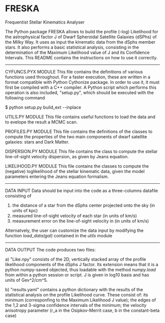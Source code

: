 # FRESKA
Frequentist Stellar Kinematics Analyser

The Python package FRESKA allows to build the profile (-log) Likelihood for the astrophysical factor J of Dwarf Spheroidal 
Satellite Galaxies (dSPhs) of the Milky Way. It uses as input the kinematic data from the dSphs member stars. It also performs 
a basic statistical analysis, consisting in the determination of the Maximum Likelihood value of J and its Confidence Intervals. 
This README contains the instructions on how to use it correctly.

-------------------------------------------------------------------------------------------------------------------------------

CYFUNCS.PYX MODULE
This file contains the definitions of various functions used throughout. For a faster execution, these are written in a format 
compatible with Python Cythonize package. In order to use it, it must first be compiled with a C++ compiler. A Python script 
which performs this operation is also included, "setup.py", which should be executed with the following command

$ python setup.py build_ext --inplace

UTILS.PY MODULE
This file contains useful functions to load the data and to evelope the result a MCMC scan.

PROFILES.PY MODULE
This file contains the definitions of the classes to compute the properties of the two main components of dwarf satellite 
galaxies: stars and Dark Matter.

DISPERSION.PY MODULE
This file contains the class to compute the stellar line-of-sight velocity dispersion, as given by Jeans equation.

LIKELIHOOD.PY MODULE
This file contains the classes to compute the (negative) loglikelihood of the stellar kinematic data, given the model 
parameters entering the Jeans equation formalism.

-------------------------------------------------------------------------------------------------------------------------------

DATA INPUT
Data should be input into the code as a three-columns datafile consisting of

1) the distance of a star from the dSphs center projected onto the sky (in units of kpc)
2) measured line-of-sight velocity of each star (in units of km/s)
3) measurement error on the line-of-sight velocity in (in units of km/s)

Alternatvely, the user can customize the data input by modifying the function *load_data(gal)* contained in the *utils* module 

-------------------------------------------------------------------------------------------------------------------------------

DATA OUTPUT
The code produces two files:

a) "Like.npy" consists of the 2D, vertically stacked array of the profile likelihood components of the dSphs J factor. Its extension means that it is a python numpy-saved objected, thus loadable with the method *numpy.load* from within a python session or script. J is given in log10 basis and has units of Gev^2/cm^5. 

b) "results.yaml" contains a python dictionary with the results of the statistical analysis on the profile
  Likelihood curve. These consist of: its minimum (corresponfing to the Maximum Likelihood J value); the edges of the 1,2 and 3-sigma confidence intervals of the minimum; the velocity anisotropy parameter (r_a in the Osipkov-Merrit case, b in the constant-beta case) 
